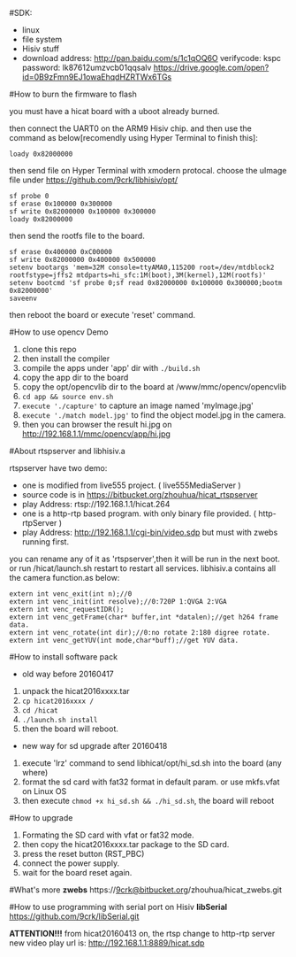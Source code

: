 #SDK:
* linux
* file system 
* Hisiv stuff
* download address: http://pan.baidu.com/s/1c1qOQ6O  verifycode: kspc   password: lk87612umzvcb01qqsalv
https://drive.google.com/open?id=0B9zFmn9EJ1owaEhqdHZRTWx6TGs
 
#How to burn the firmware to flash

you must have a hicat board with a uboot already burned.

then connect the UART0 on the ARM9 Hisiv chip. and then use the command as below[recomendly using Hyper Terminal to finish this]:
```
loady 0x82000000
```
then send file on Hyper Terminal with xmodern protocal. choose the uImage file under https://github.com/9crk/libhisiv/opt/
```
sf probe 0
sf erase 0x100000 0x300000
sf write 0x82000000 0x100000 0x300000    
loady 0x82000000
```
then send the rootfs file to the board.
```
sf erase 0x400000 0xC00000
sf write 0x82000000 0x400000 0x500000
setenv bootargs 'mem=32M console=ttyAMA0,115200 root=/dev/mtdblock2 rootfstype=jffs2 mtdparts=hi_sfc:1M(boot),3M(kernel),12M(rootfs)'
setenv bootcmd 'sf probe 0;sf read 0x82000000 0x100000 0x300000;bootm 0x82000000'
saveenv
```
then reboot the board or execute 'reset' command.

#How to use opencv Demo
1. clone this repo
2. then install the compiler
3. compile the apps under 'app' dir with ```./build.sh```
4. copy the app dir to the board
5. copy the opt/opencvlib dir to the board at /www/mmc/opencv/opencvlib
6. ```cd app && source env.sh```
7. ```execute './capture'``` to capture an image named 'myImage.jpg'
8. ```execute './match model.jpg'``` to find the object model.jpg in the camera.
9. then you can browser the result hi.jpg on http://192.168.1.1/mmc/opencv/app/hi.jpg

#About rtspserver and libhisiv.a

rtspserver have two demo:
* one is modified from live555 project. ( live555MediaServer )
 * source code is in https://bitbucket.org/zhouhua/hicat_rtspserver
 * play Address: rtsp://192.168.1.1/hicat.264
* one is a http-rtp based program. with only binary file provided. ( http-rtpServer )
 * play Address: http://192.168.1.1/cgi-bin/video.sdp but must with zwebs running first.

you can rename any of it as 'rtspserver',then it will be run in the next boot. or run /hicat/launch.sh restart to restart all services.
libhisiv.a contains all the camera function.as below:
```
extern int venc_exit(int n);//0 
extern int venc_init(int resolve);//0:720P 1:QVGA 2:VGA
extern int venc_requestIDR();
extern int venc_getFrame(char* buffer,int *datalen);//get h264 frame data.
extern int venc_rotate(int dir);//0:no rotate 2:180 digree rotate.
extern int venc_getYUV(int mode,char*buff);//get YUV data.
```

#How to install software pack
* old way before 20160417
 1. unpack the hicat2016xxxx.tar
 2. ```cp hicat2016xxxx /```
 3. ```cd /hicat```
 4. ```./launch.sh install```
 5. then the board will reboot.
* new way for sd upgrade after 20160418
 1. execute 'lrz' command to send libhicat/opt/hi_sd.sh into the board (any where)
 2. format the sd card with fat32 format in default param. or use mkfs.vfat on Linux OS
 3. then execute ```chmod +x hi_sd.sh && ./hi_sd.sh```, the board will reboot

#How to upgrade
1. Formating the SD card with vfat or fat32 mode.
2. then copy the hicat2016xxxx.tar package to the SD card.
3. press the reset button (RST_PBC)
4. connect the power supply.
5. wait for the board reset again.
	
#What's more
 **zwebs** https://9crk@bitbucket.org/zhouhua/hicat_zwebs.git

#How to use programming with serial port on Hisiv
 **libSerial** https://github.com/9crk/libSerial.git
	

**ATTENTION!!!** from hicat20160413 on, the rtsp change to http-rtp server
new video play url is: http://192.168.1.1:8889/hicat.sdp


